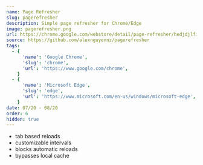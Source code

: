 ```yaml
---
name: Page Refresher
slug: pagerefresher
description: Simple page refresher for Chrome/Edge
image: pagerefresher.png
url: https://chrome.google.com/webstore/detail/page-refresher/hedjdjlfiijoibijchekancllfeppchp
source: https://github.com/alexnguyennz/pagerefresher
tags:
  - {
      'name': 'Google Chrome',
      'slug': 'chrome',
      'url': 'https://www.google.com/chrome',
    }
  - {
      'name': 'Microsoft Edge',
      'slug': 'edge',
      'url': 'https://www.microsoft.com/en-us/windows/microsoft-edge',
    }
date: 07/20 - 08/20
order: 6
hidden: true
---
```


- tab based reloads
- customizable intervals
- blocks automatic reloads
- bypasses local cache
